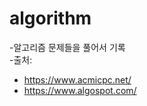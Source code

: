 # algorithm
-알고리즘 문제들을 풀어서 기록 <br>
-출처: 
- https://www.acmicpc.net/ <br>
- https://www.algospot.com/
